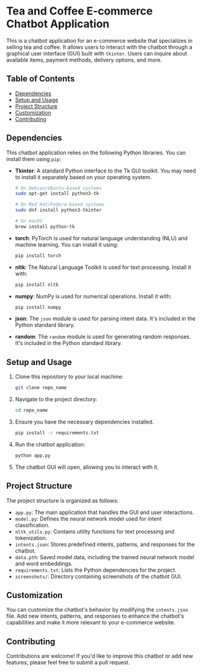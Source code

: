 # Tea and Coffee E-commerce Chatbot Application


This is a chatbot application for an e-commerce website that specializes in selling tea and coffee. It allows users to interact with the chatbot through a graphical user interface (GUI) built with `tkinter`. Users can inquire about available items, payment methods, delivery options, and more.

## Table of Contents

- [Dependencies](#dependencies)
- [Setup and Usage](#setup-and-usage)
- [Project Structure](#project-structure)
- [Customization](#customization)
- [Contributing](#contributing)


## Dependencies

This chatbot application relies on the following Python libraries. You can install them using `pip`:

- **Tkinter**: A standard Python interface to the Tk GUI toolkit. You may need to install it separately based on your operating system.

    ```bash
    # On Debian/Ubuntu-based systems
    sudo apt-get install python3-tk

    # On Red Hat/Fedora-based systems
    sudo dnf install python3-tkinter

    # On macOS
    brew install python-tk
    ```

- **torch**: PyTorch is used for natural language understanding (NLU) and machine learning. You can install it using:

    ```bash
    pip install torch
    ```

- **nltk**: The Natural Language Toolkit is used for text processing. Install it with:

    ```bash
    pip install nltk
    ```

- **numpy**: NumPy is used for numerical operations. Install it with:

    ```bash
    pip install numpy
    ```

- **json**: The `json` module is used for parsing intent data. It's included in the Python standard library.

- **random**: The `random` module is used for generating random responses. It's included in the Python standard library.

## Setup and Usage

1. Clone this repository to your local machine:

    ```bash
    git clone repo_name
    ```

2. Navigate to the project directory:

    ```bash
    cd repo_name
    ```

3. Ensure you have the necessary dependencies installed.
    ```bash
    pip install -r requirements.txt
    ```

4. Run the chatbot application:

    ```bash
    python app.py
    ```

5. The chatbot GUI will open, allowing you to interact with it.

## Project Structure

The project structure is organized as follows:

- `app.py`: The main application that handles the GUI and user interactions.
- `model.py`: Defines the neural network model used for intent classification.
- `nltk_utils.py`: Contains utility functions for text processing and tokenization.
- `intents.json`: Stores predefined intents, patterns, and responses for the chatbot.
- `data.pth`: Saved model data, including the trained neural network model and word embeddings.
- `requirements.txt`: Lists the Python dependencies for the project.
- `screenshots/`: Directory containing screenshots of the chatbot GUI.

## Customization

You can customize the chatbot's behavior by modifying the `intents.json` file. Add new intents, patterns, and responses to enhance the chatbot's capabilities and make it more relevant to your e-commerce website.

## Contributing

Contributions are welcome! If you'd like to improve this chatbot or add new features, please feel free to submit a pull request.


